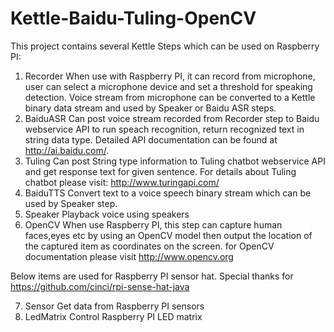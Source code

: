 # Kettle-Baidu-Tuling-OpenCV

This project contains several Kettle Steps which can be used on Raspberry PI:
1. Recorder
When use with Raspberry PI, it can record from microphone, user can select a microphone device and set a threshold for speaking detection. Voice stream from microphone can be converted to a Kettle binary data stream and used by Speaker or Baidu ASR steps.
2. BaiduASR
Can post voice stream recorded from Recorder step to Baidu webservice API to run speach recognition, return recognized text in string data type. Detailed API documentation can be found at http://ai.baidu.com/.
3. Tuling
Can post String type information to Tuling chatbot webservice API and get response text for given sentence. For details about Tuling chatbot please visit: http://www.turingapi.com/
4. BaiduTTS
Convert text to a voice speech binary stream which can be used by Speaker step.
5. Speaker
Playback voice using speakers
6. OpenCV
When use Raspberry PI, this step can capture human faces,eyes etc by using an OpenCV model then output the location of the captured item as coordinates on the screen. for OpenCV documentation please visit http://www.opencv.org

Below items are used for Raspberry PI sensor hat. 
Special thanks for https://github.com/cinci/rpi-sense-hat-java

7. Sensor
Get data from Raspberry PI sensors
8. LedMatrix
Control Raspberry PI LED matrix
